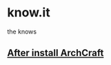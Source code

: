 # know.it
the knows
## [After install ArchCraft](https://github.com/kpndevroot/know.it/tree/main/AfterInstall#upgrade-the-system)
